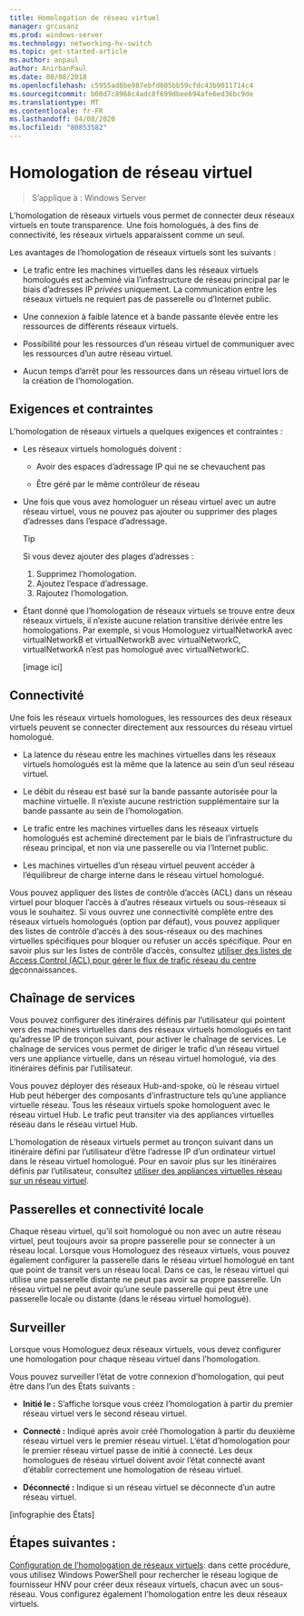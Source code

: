 ```yaml
---
title: Homologation de réseau virtuel
manager: grcusanz
ms.prod: windows-server
ms.technology: networking-hv-switch
ms.topic: get-started-article
ms.author: anpaul
author: AnirbanPaul
ms.date: 08/08/2018
ms.openlocfilehash: c5955ad8be987ebfd605bb59cfdc43b9011714c4
ms.sourcegitcommit: b00d7c8968c4adc8f699dbee694afe6ed36bc9de
ms.translationtype: MT
ms.contentlocale: fr-FR
ms.lasthandoff: 04/08/2020
ms.locfileid: "80853582"
---
```

# <a name="virtual-network-peering"></a>Homologation de réseau virtuel

>S’applique à : Windows Server

L’homologation de réseaux virtuels vous permet de connecter deux réseaux virtuels en toute transparence. Une fois homologués, à des fins de connectivité, les réseaux virtuels apparaissent comme un seul. 

Les avantages de l’homologation de réseaux virtuels sont les suivants :

-   Le trafic entre les machines virtuelles dans les réseaux virtuels homologués est acheminé via l’infrastructure de réseau principal par le biais d’adresses IP *privées* uniquement. La communication entre les réseaux virtuels ne requiert pas de passerelle ou d’Internet public.

-   Une connexion à faible latence et à bande passante élevée entre les ressources de différents réseaux virtuels.

-   Possibilité pour les ressources d’un réseau virtuel de communiquer avec les ressources d’un autre réseau virtuel.

-   Aucun temps d’arrêt pour les ressources dans un réseau virtuel lors de la création de l’homologation.

## <a name="requirements-and-constraints"></a>Exigences et contraintes

L’homologation de réseaux virtuels a quelques exigences et contraintes :

- Les réseaux virtuels homologués doivent :

  -   Avoir des espaces d’adressage IP qui ne se chevauchent pas

  -   Être géré par le même contrôleur de réseau

- Une fois que vous avez homologuer un réseau virtuel avec un autre réseau virtuel, vous ne pouvez pas ajouter ou supprimer des plages d’adresses dans l’espace d’adressage.

  >[!TIP]
  >Si vous devez ajouter des plages d’adresses :<ol><li>Supprimez l’homologation.</li><li>Ajoutez l’espace d’adressage.</li><li>Rajoutez l’homologation.</li></ol>

- Étant donné que l’homologation de réseaux virtuels se trouve entre deux réseaux virtuels, il n’existe aucune relation transitive dérivée entre les homologations. Par exemple, si vous Homologuez virtualNetworkA avec virtualNetworkB et virtualNetworkB avec virtualNetworkC, virtualNetworkA n’est pas homologué avec virtualNetworkC.

  [image ici]

## <a name="connectivity"></a>Connectivité

Une fois les réseaux virtuels homologues, les ressources des deux réseaux virtuels peuvent se connecter directement aux ressources du réseau virtuel homologué.

-   La latence du réseau entre les machines virtuelles dans les réseaux virtuels homologués est la même que la latence au sein d’un seul réseau virtuel.

-   Le débit du réseau est basé sur la bande passante autorisée pour la machine virtuelle. Il n’existe aucune restriction supplémentaire sur la bande passante au sein de l’homologation.

-   Le trafic entre les machines virtuelles dans les réseaux virtuels homologués est acheminé directement par le biais de l’infrastructure du réseau principal, et non via une passerelle ou via l’Internet public.

-   Les machines virtuelles d’un réseau virtuel peuvent accéder à l’équilibreur de charge interne dans le réseau virtuel homologué.

Vous pouvez appliquer des listes de contrôle d’accès (ACL) dans un réseau virtuel pour bloquer l’accès à d’autres réseaux virtuels ou sous-réseaux si vous le souhaitez. Si vous ouvrez une connectivité complète entre des réseaux virtuels homologués (option par défaut), vous pouvez appliquer des listes de contrôle d’accès à des sous-réseaux ou des machines virtuelles spécifiques pour bloquer ou refuser un accès spécifique. Pour en savoir plus sur les listes de contrôle d’accès, consultez [utiliser des listes de Access Control (ACL) pour gérer le flux de trafic réseau du centre de](https://docs.microsoft.com/windows-server/networking/sdn/manage/use-acls-for-traffic-flow)connaissances.

## <a name="service-chaining"></a>Chaînage de services

Vous pouvez configurer des itinéraires définis par l’utilisateur qui pointent vers des machines virtuelles dans des réseaux virtuels homologués en tant qu’adresse IP de tronçon suivant, pour activer le chaînage de services. Le chaînage de services vous permet de diriger le trafic d’un réseau virtuel vers une appliance virtuelle, dans un réseau virtuel homologué, via des itinéraires définis par l’utilisateur.

Vous pouvez déployer des réseaux Hub-and-spoke, où le réseau virtuel Hub peut héberger des composants d’infrastructure tels qu’une appliance virtuelle réseau. Tous les réseaux virtuels spoke homologuent avec le réseau virtuel Hub. Le trafic peut transiter via des appliances virtuelles réseau dans le réseau virtuel Hub.

L’homologation de réseaux virtuels permet au tronçon suivant dans un itinéraire défini par l’utilisateur d’être l’adresse IP d’un ordinateur virtuel dans le réseau virtuel homologué. Pour en savoir plus sur les itinéraires définis par l’utilisateur, consultez [utiliser des appliances virtuelles réseau sur un réseau virtuel](https://docs.microsoft.com/windows-server/networking/sdn/manage/use-network-virtual-appliances-on-a-vn).

## <a name="gateways-and-on-premises-connectivity"></a>Passerelles et connectivité locale

Chaque réseau virtuel, qu’il soit homologué ou non avec un autre réseau virtuel, peut toujours avoir sa propre passerelle pour se connecter à un réseau local. Lorsque vous Homologuez des réseaux virtuels, vous pouvez également configurer la passerelle dans le réseau virtuel homologué en tant que point de transit vers un réseau local. Dans ce cas, le réseau virtuel qui utilise une passerelle distante ne peut pas avoir sa propre passerelle. Un réseau virtuel ne peut avoir qu’une seule passerelle qui peut être une passerelle locale ou distante (dans le réseau virtuel homologué).

## <a name="monitor"></a>Surveiller

Lorsque vous Homologuez deux réseaux virtuels, vous devez configurer une homologation pour chaque réseau virtuel dans l’homologation.

Vous pouvez surveiller l’état de votre connexion d’homologation, qui peut être dans l’un des États suivants :

-   **Initié le :** S’affiche lorsque vous créez l’homologation à partir du premier réseau virtuel vers le second réseau virtuel.

-   **Connecté :** Indiqué après avoir créé l’homologation à partir du deuxième réseau virtuel vers le premier réseau virtuel. L’état d’homologation pour le premier réseau virtuel passe de initié à connecté. Les deux homologues de réseau virtuel doivent avoir l’état connecté avant d’établir correctement une homologation de réseau virtuel.

-   **Déconnecté :** Indique si un réseau virtuel se déconnecte d’un autre réseau virtuel.

[infographie des États]

## <a name="next-steps"></a>Étapes suivantes :
[Configuration de l’homologation de réseaux virtuels](sdn-configure-vnet-peering.md): dans cette procédure, vous utilisez Windows PowerShell pour rechercher le réseau logique de fournisseur HNV pour créer deux réseaux virtuels, chacun avec un sous-réseau. Vous configurez également l’homologation entre les deux réseaux virtuels.

